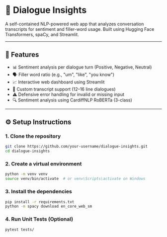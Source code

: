 # 💬 Dialogue Insights

A self-contained NLP-powered web app that analyzes conversation transcripts for sentiment and filler-word usage. Built using Hugging Face Transformers, spaCy, and Streamlit.

---

## 🚀 Features

- 📊 Sentiment analysis per dialogue turn (Positive, Negative, Neutral)
- 🗣️ Filler word ratio (e.g., "um", "like", "you know")
- 📈 Interactive web dashboard using Streamlit
- 📄 Custom transcript support (12–16 line dialogues)
- ⚠️ Defensive error handling for invalid or missing input
- 🔍 Sentiment analysis using CardiffNLP RoBERTa (3-class)

---

## ⚙️ Setup Instructions

### 1. Clone the repository
```bash
git clone https://github.com/your-username/dialogue-insights.git
cd dialogue-insights
```
### 2. Create a virtual environment
```bash
python -m venv venv
source venv/bin/activate  # or venv\Scripts\activate on Windows
```
### 3. Install the dependencies
```bash
pip install -r requirements.txt
python -m spacy download en_core_web_sm
```
### 4. Run Unit Tests (Optional)
```bash
pytest tests/
```